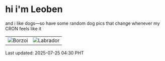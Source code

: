 # hi i'm Leoben

and i like dogs—so have some random dog pics that change whenever my CRON feels like it

|  |  |
|--------|----------|
| ![Borzoi](https://random-dog-vercel.vercel.app/api/random-borzoi?v=1753389058) | ![Labrador](https://random-dog-vercel.vercel.app/api/random-labrador?v=1753389058) |

Last updated: 2025-07-25 04:30 PHT
